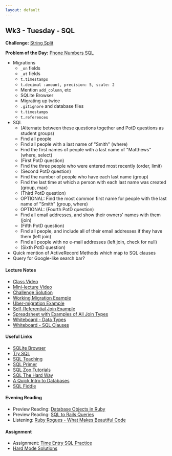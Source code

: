 ```yaml
---
layout: default
---
```


## Wk3 - Tuesday - SQL

**Challenge:** [String Split](https://github.com/masonfmatthews/rails_assignments/blob/master/challenges/string_split_challenge.rb)

**Problem of the Day:** [Phone Numbers SQL](https://github.com/masonfmatthews/rails_assignments/blob/master/exercises/phone_numbers_sql)

* Migrations
  * `_on` fields
  * `_at` fields
  * `t.timestamps`
  * `t.decimal :amount, precision: 5, scale: 2`
  * Mention `add_column`, etc
  * SQLite Browser
  * Migrating up twice
  * `.gitignore` and database files
  * `t.timestamps`
  * `t.references`
* SQL
  * (Alternate between these questions together and PotD questions as student groups)
  * Find all people
  * Find all people with a last name of "Smith" (where)
  * Find the first names of people with a last name of "Matthews" (where, select)
  * (First PotD question)
  * Find the three people who were entered most recently (order, limit)
  * (Second PotD question)
  * Find the number of people who have each last name (group)
  * Find the last time at which a person with each last name was created (group, max)
  * (Third PotD question)
  * OPTIONAL: Find the most common first name for people with the last name of "Smith" (group, where)
  * OPTIONAL: (Fourth PotD question)
  * Find all email addresses, and show their owners' names with them (join)
  * (Fifth PotD question)
  * Find all people, and include all of their email addresses if they have them (left join)
  * Find all people with no e-mail addresses (left join, check for null)
  * (Sixth PotD question)
* Quick mention of ActiveRecord Methods which map to SQL clauses
* Query for Google-like search bar?

#### Lecture Notes

* [Class Video](https://youtu.be/LykwRq91izo)
* [Mini-lecture Video](https://www.youtube.com/watch?v=M5nenM4kE50)
* [Challenge Solution](challenge.rb)
* [Working Migration Example](migration.rb)
* [Uber-migration Example](uber.rb)
* [Self-Referential Join Example](https://docs.google.com/spreadsheets/d/16eqJ7gG3oP8RLR9FIn7xW-AQ_5-jI3qFyDYjciIxPtA/edit?usp=sharing)
* [Spreadsheet with Examples of All Join Types](https://docs.google.com/spreadsheets/d/11qwbPF-6zPe5dpKyEL9oidJN1rpyA4SrK51dNEzxIl8/edit?usp=sharing)
* [Whiteboard - Data Types](http://tiyd-rails.s3.amazonaws.com/pictures/uploaded_files/000/000/011/original/2.16.16_migration.JPG?1455650869)
* [Whiteboard - SQL Clauses](http://tiyd-rails.s3.amazonaws.com/pictures/uploaded_files/000/000/010/original/2.16.16_sql.JPG?1455649428)

#### Useful Links

* [SQLite Browser](https://github.com/sqlitebrowser/sqlitebrowser/releases/)
* [Try SQL](https://www.codeschool.com/courses/try-sql)
* [SQL Teaching](https://www.sqlteaching.com/)
* [SQL Primer](https://github.com/tiy-austin-ror/primers/blob/master/sql-primer.md)
* [SQL Zoo Tutorials](http://sqlzoo.net/wiki/Main_Page)
* [SQL The Hard Way](http://sql.learncodethehardway.org/)
* [A Quick Intro to Databases](http://blog.dancrisan.com/a-quick-intro-to-databases)
* [SQL Fiddle](http://sqlfiddle.com/)

#### Evening Reading

* Preview Reading: [Database Objects in Ruby](https://quickleft.com/blog/introduction-to-database-design-on-rails-part-ii/)
* Preview Reading: [SQL to Rails Queries](http://guides.rubyonrails.org/v3.2.13/active_record_querying.html)
* Listening: [Ruby Rogues - What Makes Beautiful Code](https://devchat.tv/ruby-rogues/what-makes-beautiful-code)

#### Assignment

* Assignment: [Time Entry SQL Practice](https://github.com/tiyd-rails-2016-01/time_entry_sql_practice)
* [Hard Mode Solutions](hw_hard.txt)

